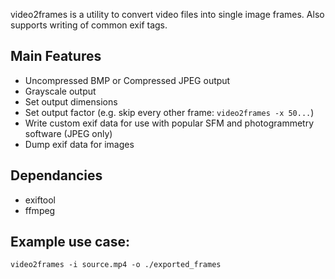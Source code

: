 video2frames is a utility to convert video files into single image frames. Also supports writing of common exif tags.

## Main Features
- Uncompressed BMP or Compressed JPEG output
- Grayscale output
- Set output dimensions
- Set output factor (e.g. skip every other frame: `video2frames -x 50...`)
- Write custom exif data for use with popular SFM and photogrammetry software (JPEG only)
- Dump exif data for images

## Dependancies
- exiftool
- ffmpeg

## Example use case:

`video2frames -i source.mp4 -o ./exported_frames`
